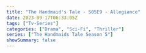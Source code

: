 ```yaml
---
title: "The Handmaid's Tale - S05E9 - Allegiance"
date: 2023-09-17T06:33:05Z
tags: ["Tv-Series"]
categories: ["Drama", "Sci-Fi", "Thriller"]
series: ["The Handmaids Tale Season 5"]
showSummary: false
---
```


  <mux-player stream-type="on-demand"
  src="https://kp3d-my.sharepoint.com/personal/ryoo_kp3d_onmicrosoft_com/_layouts/15/download.aspx?share=ERp_dyJcFgtJpSnujza5CUIBtuyuOWlEoFPMOg6PkerzyQ" metadata-video-title="The Handmaid's Tale - S05E9 - Allegiance" prefer-playback="mse" controls>
  </mux-player>
  
  
  <script src="https://cdn.jsdelivr.net/npm/@mux/mux-player"></script>
  
   <script id="O4BVrzLKOufE5rwOGkTmwsafHIAdJhrCQqY57rIfjY00" type="application/ld+json">
 {
  "@context": "https://schema.org/",
  "@type": "VideoObject",
  "name": "The Handmaid's Tale - S05E9 - Allegiance",
  "contentUrl": "https://stream.mux.com/O4BVrzLKOufE5rwOGkTmwsafHIAdJhrCQqY57rIfjY00.m3u8",
  "thumbnailUrl": "https://www.themoviedb.org/t/p/original/ipRPHDYIHs5qub4AjNZoBC0HMLQ.jpg?width=314&fit_mode=preserve&time=25",
  "uploadDate": "2023-09-17T06:33:05Z",
}

</script>

